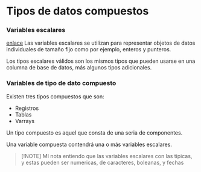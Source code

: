 # Tipos de datos compuestos

### Variables escalares
[enlace](https://docs.oracle.com/cd/E19253-01/819-6957/chp-variables-1/index.html)
Las variables escalares se utilizan para representar objetos de datos individuales de tamaño fijo como por ejemplo, enteros y punteros.

Los tipos escalares válidos son los mismos tipos que pueden usarse en una columna de base de datos, más algunos tipos adicionales.

### Variables de tipo de dato compuesto

Existen tres tipos compuestos que son:

* Registros
* Tablas
* Varrays

Un tipo compuesto es aquel que consta de una seria de componentes.

Una variable compuesta contendrá una o más variables escalares.

>[!NOTE] MI nota
>entiendo que las variables escalares con las tipicas, y estas pueden ser numericas, de caracteres, boleanas, y fechas
>
